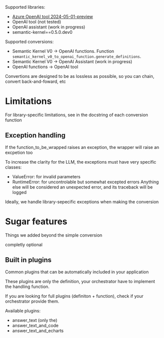 Supported libraries:
* [Azure OpenAI tool 2024-05-01-preview](https://learn.microsoft.com/en-us/azure/ai-services/openai/how-to/function-calling?tabs=python-new#defining-functions)
* OpenAI tool (not tested)
* OpenAI assistant (work in progress)
* semantic-kernel==0.5.0.dev0


Supported conversions:
* Semantic Kernel V0 -> OpenAI functions. Function `semantic_kernel_v0_to_openai_function.generate_definitions`.
* Semantic Kernel V0 -> OpenAI Assistant (work in progress)
* OpenAI functions -> OpenAI tool

Convertions are designed to be as lossless as possible, so you can chain, convert back-and-foward, etc


# Limitations
For library-specific limitations, see in the docstring of each conversion function

## Exception handling
If the function_to_be_wrapped raises an exception, the wrapper will raise an excpetion too

To increase the clarity for the LLM, the exceptions must have very specific classes:
* ValueError: for invalid parameters
* RuntimeError: for uncontrolable but somewhat excepted errors
Anything else will be considered an unexpected error, and its traceback will be logged

Ideally, we handle library-sepecific exceptions when making the conversion

# Sugar features

Things we added beyond the simple conversion

completly optional



## Built in plugins
Common plugins that can be automatically included in your application

These plugins are only the definition, your orchestrator have to implement the handling function.

If you are looking for full plugins (definiton + function), check if your orchestrator provide them.

Available plugins:
* answer_text (only the)
* answer_text_and_code
* answer_text_and_echarts
